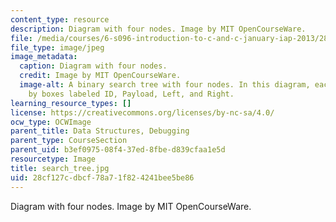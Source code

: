 ```yaml
---
content_type: resource
description: Diagram with four nodes. Image by MIT OpenCourseWare.
file: /media/courses/6-s096-introduction-to-c-and-c-january-iap-2013/28cf127cdbcf78a71f824241bee5be86_search_tree.jpg
file_type: image/jpeg
image_metadata:
  caption: Diagram with four nodes.
  credit: Image by MIT OpenCourseWare.
  image-alt: A binary search tree with four nodes. In this diagram, each node is represented
    by boxes labeled ID, Payload, Left, and Right.
learning_resource_types: []
license: https://creativecommons.org/licenses/by-nc-sa/4.0/
ocw_type: OCWImage
parent_title: Data Structures, Debugging
parent_type: CourseSection
parent_uid: b3ef0975-08f4-37ed-8fbe-d839cfaa1e5d
resourcetype: Image
title: search_tree.jpg
uid: 28cf127c-dbcf-78a7-1f82-4241bee5be86
---
```

Diagram with four nodes. Image by MIT OpenCourseWare.